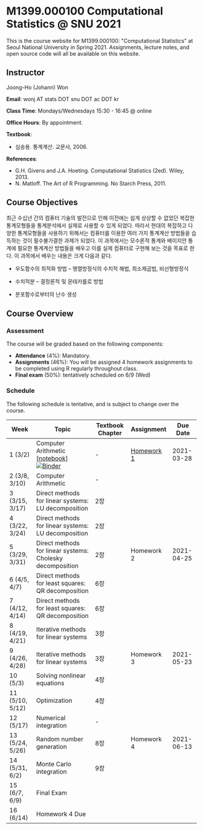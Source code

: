 # M1399.000100 Computational Statistics @ SNU 2021

This is the course website for M1399.000100: "Computational Statistics" at Seoul National University in Spring 2021. Assignments, lecture notes, and open source code will all be available on this website.

## Instructor 

Joong-Ho (Johann) Won

**Email**: wonj AT stats DOT snu DOT ac DOT kr

**Class Time**: Mondays/Wednesdays 15:30 - 16:45 @ online

**Office Hours**: By appointment.

**Textbook**: 
- 심송용. 통계계산. 교문사, 2006. 


**References**: 
- G.H. Givens and J.A. Hoeting. Computational Statistics (2ed). Wiley, 2013. 
- N. Matloff. The Art of R Programming. No Starch Press, 2011. 

	
## Course Objectives

최근 수십년 간의 컴퓨터 기술의 발전으로 인해 이전에는 쉽게 상상할 수 없었던 복잡한 통계모형들을 통계분석에서 실제로 사용할 수 있게 되었다. 따라서 현대의 복잡하고 다양한 통계모형들을 사용하기 위해서는 컴퓨터를 이용한 여러 가지 통계계산 방법들을 습득하는 것이 필수불가결한 과제가 되었다. 이 과목에서는 모수론적 통계와 베이지안 통계에 필요한 통계계산 방법들을 배우고 이를 실제 컴퓨터로 구현해 보는 것을 목표로 한다. 이 과목에서 배우는 내용은 크게 다음과 같다.

* 우도함수의 최적화 방법 – 행렬방정식의 수치적 해법, 최소제곱법, 비선형방정식 

* 수치적분 – 결정론적 및 몬테카를로 방법

* 분포함수로부터의 난수 생성 


## Course Overview

### Assessment

The course will be graded based on the following components:

- **Attendance** (4%): Mandatory.
- **Assignments** (46%): You will be assigned 4 homework assignments to be completed using R regularly throughout class. 
- **Final exam** (50%): tentatively scheduled on 6/9 (Wed)

### Schedule

The following schedule is tentative, and is subject to change over the course.

| Week | Topic | Textbook Chapter | Assignment | Due Date |
|---| --- | --- | --- | --- | 
| 1 (3/2)           | Computer Arithmetic [[notebook](./lectures/lecture1/arith.ipynb)] [![Binder](https://mybinder.org/badge_logo.svg)](https://mybinder.org/v2/gh/won-j/M1399_000100-2021spring/HEAD?filepath=lectures%2Flecture1%2Farith.ipynb) | - | [Homework 1](./homework/hw1.md) | 2021-03-28 | 
| 2 (3/8, 3/10)     | Computer Arithmetic | - |  |  |
| 3 (3/15, 3/17)    | Direct methods for linear systems: LU decomposition <!--[[notebook](./lectures/lecture2/gelu.ipynb)] [[example](./lectures/lecture2/gelu.pdf)] [![Binder](https://mybinder.org/badge_logo.svg)](https://mybinder.org/v2/gh/won-j/M1399_000100-2021spring/HEAD?filepath=lectures%2Flecture2%2Fgelu.ipynb)--> | 2장 |  |  |
| 4 (3/22, 3/24)    | Direct methods for linear systems: LU decomposition | 2장 |  |  |
| 5 (3/29, 3/31)    | Direct methods for linear systems: Cholesky decomposition <!--[[notebook](./lectures/lecture3/chol.ipynb)] [![binder](https://mybinder.org/badge_logo.svg)](https://mybinder.org/v2/gh/won-j/m1399_000100-2021spring/HEAD?filepath=lectures%2flecture3%2fchol.ipynb)--> | 2장 | Homework 2 | 2021-04-25 |
| 6 (4/5, 4/7)      | Direct methods for least squares: QR decomposition <!--[[notebook](./lectures/lecture4/qr.ipynb)] [![Binder](https://mybinder.org/badge_logo.svg)](https://mybinder.org/v2/gh/won-j/M1399_000100-2021spring/HEAD?filepath=lectures%2Flecture4%2Fqr.ipynb)--> | 6장 |  |  |
| 7 (4/12, 4/14)    | Direct methods for least squares: QR decomposition | 6장 |  |  |
| 8 (4/19, 4/21)    | Iterative methods for linear systems <!--[[notebook]](./lectures/lecture5/iterative.ipynb) [![Binder](https://mybinder.org/badge_logo.svg)](https://mybinder.org/v2/gh/won-j/M1399_000100-2021spring/HEAD?filepath=lectures%2Flecture5%2Fiterative.ipynb)--> | 3장 |  |  |
| 9 (4/26, 4/28)    | Iterative methods for linear systems | 3장| Homework 3  | 2021-05-23 |
| 10 (5/3)   | Solving nonlinear equations <!--[[notebook]](./lectures/lecture6/nonlinear.ipynb) [![Binder](https://mybinder.org/badge_logo.svg)](https://mybinder.org/v2/gh/won-j/M1399_000100-2021spring/HEAD?filepath=lectures%2Flecture6%2Fnonlinear.ipynb)--> | 4장 |  |   |
| 11 (5/10, 5/12)   | Optimization <!--[[notebook]](./lectures/lecture7/optim.ipynb) [![Binder](https://mybinder.org/badge_logo.svg)](https://mybinder.org/v2/gh/won-j/M1399_000100-2021spring/HEAD?filepath=lectures%2Flecture7%2Foptim.ipynb)--> | 4장 |  |  |
| 12 (5/17)         | Numerical integration <!--[[notebook]](./lectures/lecture8/integration.ipynb) [![Binder](https://mybinder.org/badge_logo.svg)](https://mybinder.org/v2/gh/won-j/M1399_000100-2021spring/HEAD?filepath=lectures%2Flecture8%2Fintegration.ipynb)--> | - |  |  |
| 13 (5/24, 5/26)   | Random number generation <!--[[notebook]](./lectures/lecture9/rng.ipynb) [![Binder](https://mybinder.org/badge_logo.svg)](https://mybinder.org/v2/gh/won-j/M1399_000100-2021spring/HEAD?filepath=lectures%2Flecture9%2Frng.ipynb)--> | 8장 | Homework 4 | 2021-06-13 |
| 14 (5/31, 6/2)    | Monte Carlo integration <!--[[notebook]](./lectures/lecture10/mc.ipynb) [![Binder](https://mybinder.org/badge_logo.svg)](https://mybinder.org/v2/gh/won-j/M1399_000100-2021spring/HEAD?filepath=lectures%2Flecture10%2Fmc.ipynb)--> | 9장 |  |  |
| 15 (6/7, 6/9)     | Final Exam          |  |  |  |
| 16 (6/14)         | Homework 4 Due      |  |  |  |


